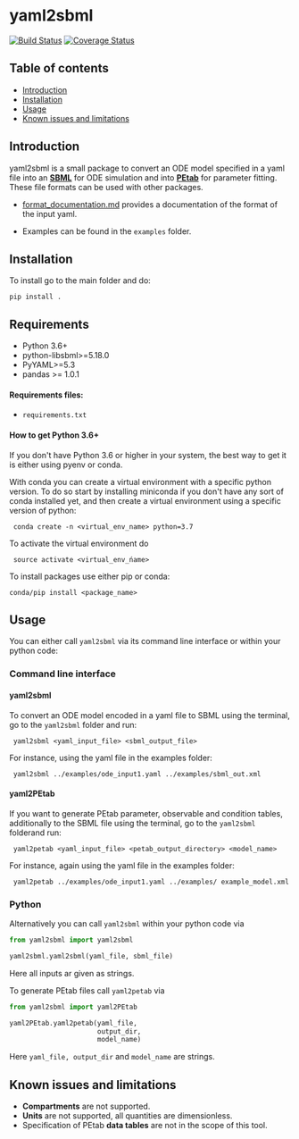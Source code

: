 # yaml2sbml

[![Build Status](https://travis-ci.org/martamatos/yaml2sbml.svg?branch=master)](https://travis-ci.org/martamatos/yaml2sbml)
[![Coverage Status](https://coveralls.io/repos/github/martamatos/yaml2sbml/badge.svg)](https://coveralls.io/github/martamatos/yaml2sbml)

## Table of contents

* [Introduction](#introduction)
* [Installation](#installation)
* [Usage](#usage)
* [Known issues and limitations](#known-issues-and-limitations)

## Introduction

yaml2sbml is a small package to convert an ODE model specified in a yaml file into an [**SBML**](http://www.sbml.org/) for ODE simulation and into [**PEtab**](https://github.com/martamatos/yaml2sbml) for parameter fitting. These file formats can be used with other packages.

* [format_documentation.md](format_documentation.md) provides a documentation of the format of the input yaml. 

* Examples can be found in the `examples` folder.

## Installation

To install go to the main folder and do:

```pip install .```

## Requirements

 * Python 3.6+
 * python-libsbml>=5.18.0
 * PyYAML>=5.3
 * pandas >= 1.0.1 

#### Requirements files:

 * `requirements.txt` 

#### How to get Python 3.6+

If you don't have Python 3.6 or higher in your system, the best way to get it is either using pyenv or conda.

With conda you can create a virtual environment with a specific python version. To do so start by installing miniconda if you don't have any sort of conda installed yet, and then create a virtual environment using a specific version of python:

``` conda create -n <virtual_env_name> python=3.7```

To activate the virtual environment do

``` source activate <virtual_env_ńame>```

To install packages use either pip or conda: 

``` conda/pip install <package_name> ```

## Usage

You can either call `yaml2sbml` via its command line interface or within your python code: 

### Command line interface 

#### yaml2sbml

To convert an ODE model encoded in a yaml file to SBML using the terminal, go to the `yaml2sbml` folder and run:

```shell
 yaml2sbml <yaml_input_file> <sbml_output_file>
```

For instance, using the yaml file in the examples folder:

```shell
 yaml2sbml ../examples/ode_input1.yaml ../examples/sbml_out.xml
```

#### yaml2PEtab

If you want to generate PEtab parameter, observable and condition tables, additionally to the SBML file using the terminal, go to the `yaml2sbml` folderand run:

```shell
 yaml2petab <yaml_input_file> <petab_output_directory> <model_name>
```

For instance, again using the yaml file in the examples folder:
```shell
 yaml2petab ../examples/ode_input1.yaml ../examples/ example_model.xml
```

### Python

Alternatively you can call `yaml2sbml` within your python code via

```python
from yaml2sbml import yaml2sbml

yaml2sbml.yaml2sbml(yaml_file, sbml_file)
```

Here all inputs ar given as strings.

To generate PEtab files call `yaml2petab` via

```python
from yaml2sbml import yaml2PEtab

yaml2PEtab.yaml2petab(yaml_file,
                      output_dir,
                      model_name)
```
Here `yaml_file, output_dir` and `model_name` are strings.

## Known issues and limitations

 * **Compartments** are not supported.
 * **Units** are not supported, all quantities are dimensionless.
 * Specification of PEtab **data tables** are not in the scope of this tool. 
